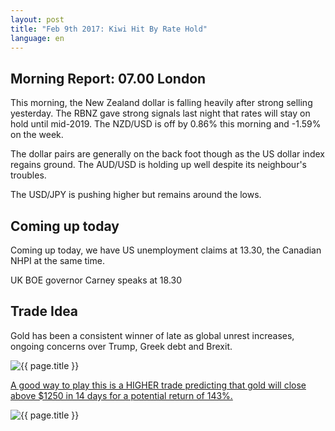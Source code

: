 ```yaml
---
layout: post
title: "Feb 9th 2017: Kiwi Hit By Rate Hold"
language: en
---
```

## Morning Report: 07.00 London

This morning, the New Zealand dollar is falling heavily after strong selling yesterday. The RBNZ gave strong signals last night that rates will stay on hold until mid-2019. The NZD/USD is off by 0.86% this morning and -1.59% on the week.

The dollar pairs are generally on the back foot though as the US dollar index regains ground. The AUD/USD is holding up well despite its neighbour's troubles.

The USD/JPY is pushing higher but remains around the lows.

## Coming up today

Coming up today, we have US unemployment claims at 13.30, the Canadian NHPI at the same time.

UK BOE governor Carney speaks at 18.30

## Trade Idea

Gold has been a consistent winner of late as global unrest increases, ongoing concerns over Trump, Greek debt and Brexit.

<img class="post-image" src="{{ site.url }}/images/2017-02-09_07-05-23.jpg" alt="{{ page.title }}">

<a href="%LINK%%?currency=GBP&amp;market=metals&amp;duration_amount=14&amp;duration_units=d&amp;amount=10&amp;amount_type=payout&amp;expiry_type=duration&amp;underlying=frxXAUUSD&amp;formname=higherlower&amp;barrier=1250" target="_blank">A good way to play this is a HIGHER trade predicting that gold will close above $1250 in 14 days for a potential return of 143%.</a>

<img class="post-image" src="{{ site.url }}/images/2017-02-09_07-08-22.jpg" alt="{{ page.title }}">